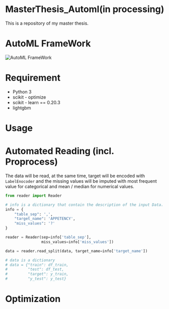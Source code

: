 # MasterThesis_Automl(in processing)

This is a repository of my master thesis.

# AutoML FrameWork
![AutoML FrameWork](https://github.com/MingCai06/MasterThesis_Automl/tree/master/pic/automl_archi.png)


# Requirement
+ Python 3
+ scikit - optimize
+ scikit - learn == 0.20.3
+ lightgbm


# Usage
# Automated Reading (incl. Proprocess)
The data will be read, at the same time, target will be encoded with `LabelEnocoder` and the missing values will be imputed with most frequent value for categorical and mean / median for numerical values.

```python
from reader import Reader

# info is a dictionary that contain the description of the input Data.
info = {
    "table_sep": ',',
    "target_name": 'APPETENCY',
    "miss_values": '?'
}

reader = Reader(sep=info['table_sep'],
                miss_values=info['miss_values'])

data = reader.read_split(data, target_name=info['target_name'])

# data is a dictionary
# data = {"train": df_train,
#         "test": df_test,
#         "target": y_train,
#         "y_test": y_test}

```
# Optimization
